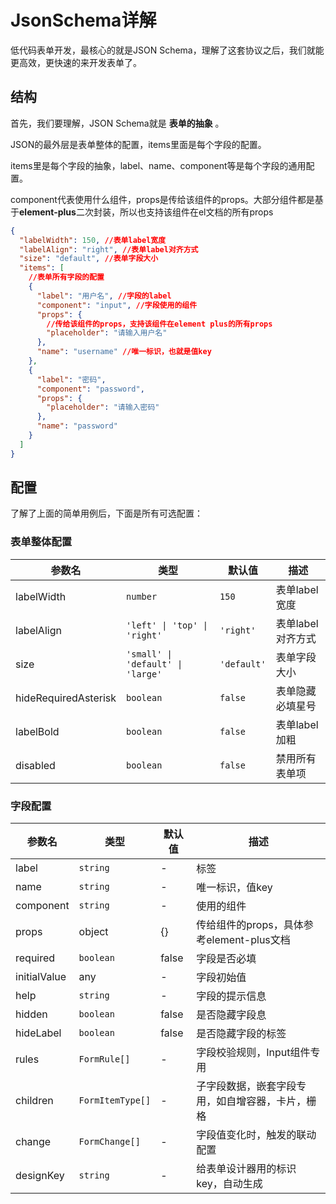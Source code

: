 # JsonSchema详解

低代码表单开发，最核心的就是JSON Schema，理解了这套协议之后，我们就能更高效，更快速的来开发表单了。

## 结构

首先，我们要理解，JSON Schema就是 **表单的抽象** 。

JSON的最外层是表单整体的配置，items里面是每个字段的配置。

items里是每个字段的抽象，label、name、component等是每个字段的通用配置。

component代表使用什么组件，props是传给该组件的props。大部分组件都是基于**element-plus**二次封装，所以也支持该组件在el文档的所有props

```json
{
  "labelWidth": 150, //表单label宽度
  "labelAlign": "right", //表单label对齐方式
  "size": "default", //表单字段大小
  "items": [
    //表单所有字段的配置
    {
      "label": "用户名", //字段的label
      "component": "input", //字段使用的组件
      "props": {
        //传给该组件的props，支持该组件在element plus的所有props
        "placeholder": "请输入用户名"
      },
      "name": "username" //唯一标识，也就是值key
    },
    {
      "label": "密码",
      "component": "password",
      "props": {
        "placeholder": "请输入密码"
      },
      "name": "password"
    }
  ]
}
```

## 配置

了解了上面的简单用例后，下面是所有可选配置：

### 表单整体配置

| 参数名               | 类型                              | 默认值      | 描述              |
| -------------------- | --------------------------------- | ----------- | ----------------- |
| labelWidth           | `number`                          | `150`       | 表单label宽度     |
| labelAlign           | `'left' \| 'top' \| 'right' `     | `'right'`   | 表单label对齐方式 |
| size                 | `'small' \| 'default' \| 'large'` | `'default'` | 表单字段大小      |
| hideRequiredAsterisk | `boolean`                         | `false`     | 表单隐藏必填星号  |
| labelBold            | `boolean`                         | `false`     | 表单label加粗     |
| disabled             | `boolean`                         | `false`     | 禁用所有表单项    |

### 字段配置

| 参数名       | 类型             | 默认值 | 描述                                             |
| ------------ | ---------------- | ------ | ------------------------------------------------ |
| label        | `string`         | -      | 标签                                             |
| name         | `string`         | -      | 唯一标识，值key                                  |
| component    | `string`         | -      | 使用的组件                                       |
| props        | object           | {}     | 传给组件的props，具体参考element-plus文档        |
| required     | `boolean`        | false  | 字段是否必填                                     |
| initialValue | any              | -      | 字段初始值                                       |
| help         | `string`         | -      | 字段的提示信息                                   |
| hidden       | `boolean`        | false  | 是否隐藏字段息                                   |
| hideLabel    | `boolean`        | false  | 是否隐藏字段的标签                               |
| rules        | `FormRule[]`     | -      | 字段校验规则，Input组件专用                      |
| children     | `FormItemType[]` | -      | 子字段数据，嵌套字段专用，如自增容器，卡片，栅格 |
| change       | `FormChange[]`   | -      | 字段值变化时，触发的联动配置                     |
| designKey    | `string`         | -      | 给表单设计器用的标识key，自动生成                |

